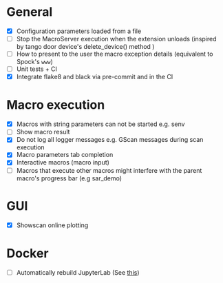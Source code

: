 # General

- [x] Configuration parameters loaded from a file
- [ ] Stop the MacroServer execution when the extension unloads (inspired by tango door device's delete_device() method )
- [ ] How to present to the user the macro exception details (equivalent to Spock's `www`)
- [ ] Unit tests + CI
- [x] Integrate flake8 and black via pre-commit and in the CI

# Macro execution

- [x] Macros with string parameters can not be started e.g. senv
- [ ] Show macro result
- [x] Do not log all logger messages e.g. GScan messages during scan execution
- [x] Macro parameters tab completion
- [x] Interactive macros (macro input)
- [ ] Macros that execute other macros might interfere with the parent macro's progress bar (e.g sar_demo)

# GUI

- [x] Showscan online plotting

# Docker
- [ ] Automatically rebuild JupyterLab (See [this](https://github.com/plotly/jupyter-dash#jupyterlab-support))